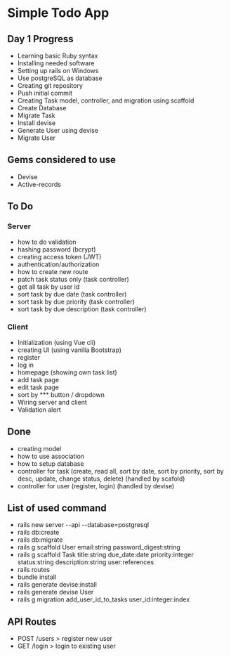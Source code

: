 # Simple Todo App


## Day 1 Progress
- Learning basic Ruby syntax
- Installing needed software
- Setting up rails on Windows
- Use postgreSQL as database
- Creating git repository
- Push initial commit
- Creating Task model, controller, and migration using scaffold
- Create Database
- Migrate Task
- Install devise
- Generate User using devise
- Migrate User


## Gems considered to use
- Devise
- Active-records


## To Do

### Server
- how to do validation
- hashing password (bcrypt)
- creating access token (JWT)
- authentication/authorization
- how to create new route
- patch task status only (task controller)
- get all task by user id
- sort task by due date (task controller)
- sort task by due priority (task controller)
- sort task by due description (task controller)

### Client
- Initialization (using Vue cli)
- creating UI (using vanilla Bootstrap)
- register
- log in
- homepage (showing own task list)
- add task page
- edit task page
- sort by *** button / dropdown
- Wiring server and client
- Validation alert


## Done
- creating model
- how to use association
- how to setup database
- controller for task (create, read all, sort by date, sort by priority, sort by desc, update, change status, delete) (handled by scafold)
- controller for user (register, login) (handled by devise)


## List of used command
- rails new server --api --database=postgresql
- rails db:create
- rails db:migrate
- rails g scaffold User email:string password_digest:string
- rails g scaffold Task title:string due_date:date priority:integer status:string description:string user:references
- rails routes
- bundle install
- rails generate devise:install
- rails generate devise User
- rails g migration add_user_id_to_tasks user_id:integer:index

## API Routes
- POST /users > register new user
- GET  /login > login to existing user